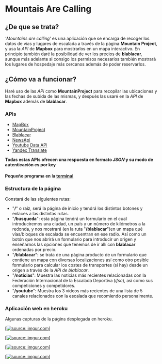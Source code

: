 # Mountais Are Calling

## ¿De que se trata?
_'Mountains are calling'_ es una aplicación que se encarga de recoger los datos de vías y lugares de escalada a través de la página **Mountain Project**, y usa la *API* de **Mapbox** para mostrarlos en un mapa interactivo. En principio también daré la posibilidad de ver los precios de **blablacar**, aunque más adelante si consigo los permisos necesarios también mostrará los lugares de hospedaje más cercanos además de poder reservarlos. 

## ¿Cómo va a funcionar?
Haré uso de las *API* como **MountainProject** para recopilar las ubicaciones y las fechas de subida de las mismas, y después las usaré en la *API* de **Mapbox** además de **blablacar**.

### APIs
- [MapBox](https://docs.mapbox.com/api/)
- [MountainProject](https://www.mountainproject.com/data)
- [Blablacar](https://dev.blablacar.com/docs/versions/1.0)
- [NewsApi](https://newsapi.org/)
- [Youtube Data API](https://developers.google.com/youtube/v3/)
- [Yandex Translate](https://tech.yandex.com/translate/doc/dg/concepts/About-docpage/)

**Todas estas APIs ofrecen una respuesta en formato _JSON_ y su modo de autenticación es por key**
#### Pequeño programa en la [terminal](ConsultasTerminal.py)

### Estructura de la página

Constará de las siguientes rutas:
- "**/**" o raiz, será la página de inicio y tendrá los distintos botones y enlaces a las distintas rutas.
- "**/busqueda**": esta página tendrá un formulario en el cual introduciremos una ciudad, un país y un número de kilómetros a la redonda, y nos mostrará (en la ruta "**/blablacar**")en un mapa qué vías/bloques de escalada se encuentran en ese radio. Así como un botón que nos abrirá un formulario para introducir un origen y enseñarnos las opciones que tenemos de ir allí con **blablacar** ordenadas por precio.
- "**/blablacar**": se trata de una página producto de un formulario que contiene un mapa con diversas localizaciones así como otro posible formulario para calcular los costes de transportes (si hay) desde un origen a través de la *API de blablacar*.
- "**/noticias**": Muestra las noticias más recientes relacionadas con la Federación Internacional de la Escalada Deportiva (_ifsc_), así como sus competiciones y competidores.
- "**/youtube**": Muestra los 3 videos más recientes de una lista de 5 canales relacionados con la escalada que recomiendo personalmente.

### Aplicación web en heroku
Algunas capturas de la página desplegada en heroku.

[<a href="https://imgur.com/ymPVKkX"><img src="https://i.imgur.com/ymPVKkX.png" title="source: imgur.com" /></a>]

[<a href="https://imgur.com/ymPVKkX"><img src="https://i.imgur.com/ymPVKkX.png" title="source: imgur.com" /></a>]

[<a href="https://imgur.com/qE5ACK1"><img src="https://i.imgur.com/qE5ACK1.png" title="source: imgur.com" /></a>]

[<a href="https://imgur.com/psGAAkG"><img src="https://i.imgur.com/psGAAkG.png" title="source: imgur.com" /></a>]
